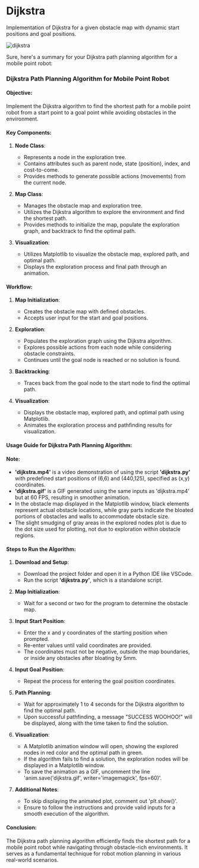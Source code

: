# Dijkstra
Implementation of Dijkstra for a given obstacle map with dynamic start positions and goal positions.

![dijkstra](https://github.com/Shyam-pi/Dijkstra-Path-Planning/assets/57116285/417b9f17-9ce9-4c7f-a5b4-2161575866f1)


Sure, here's a summary for your Dijkstra path planning algorithm for a mobile point robot:

### Dijkstra Path Planning Algorithm for Mobile Point Robot

#### Objective:
Implement the Dijkstra algorithm to find the shortest path for a mobile point robot from a start point to a goal point while avoiding obstacles in the environment.

#### Key Components:
1. **Node Class**:
   - Represents a node in the exploration tree.
   - Contains attributes such as parent node, state (position), index, and cost-to-come.
   - Provides methods to generate possible actions (movements) from the current node.

2. **Map Class**:
   - Manages the obstacle map and exploration tree.
   - Utilizes the Dijkstra algorithm to explore the environment and find the shortest path.
   - Provides methods to initialize the map, populate the exploration graph, and backtrack to find the optimal path.

3. **Visualization**:
   - Utilizes Matplotlib to visualize the obstacle map, explored path, and optimal path.
   - Displays the exploration process and final path through an animation.

#### Workflow:
1. **Map Initialization**:
   - Creates the obstacle map with defined obstacles.
   - Accepts user input for the start and goal positions.

2. **Exploration**:
   - Populates the exploration graph using the Dijkstra algorithm.
   - Explores possible actions from each node while considering obstacle constraints.
   - Continues until the goal node is reached or no solution is found.

3. **Backtracking**:
   - Traces back from the goal node to the start node to find the optimal path.

4. **Visualization**:
   - Displays the obstacle map, explored path, and optimal path using Matplotlib.
   - Animates the exploration process and pathfinding results for visualization.

#### Usage Guide for Dijkstra Path Planning Algorithm:

#### Note:
- **'dijkstra.mp4'** is a video demonstration of using the script **'dijkstra.py'** with predefined start positions of (6,6) and (440,125), specified as (x,y) coordinates.
- **'dijkstra.gif'** is a GIF generated using the same inputs as 'dijkstra.mp4' but at 60 FPS, resulting in smoother animation.
- In the obstacle map displayed in the Matplotlib window, black elements represent actual obstacle locations, while gray parts indicate the bloated portions of obstacles and walls to accommodate obstacle size.
- The slight smudging of gray areas in the explored nodes plot is due to the dot size used for plotting, not due to exploration within obstacle regions.

#### Steps to Run the Algorithm:
1. **Download and Setup**:
   - Download the project folder and open it in a Python IDE like VSCode.
   - Run the script **'dijkstra.py'**, which is a standalone script.

2. **Map Initialization**:
   - Wait for a second or two for the program to determine the obstacle map.

3. **Input Start Position**:
   - Enter the x and y coordinates of the starting position when prompted.
   - Re-enter values until valid coordinates are provided.
   - The coordinates must not be negative, outside the map boundaries, or inside any obstacles after bloating by 5mm.

4. **Input Goal Position**:
   - Repeat the process for entering the goal position coordinates.

5. **Path Planning**:
   - Wait for approximately 1 to 4 seconds for the Dijkstra algorithm to find the optimal path.
   - Upon successful pathfinding, a message "SUCCESS WOOHOO!" will be displayed, along with the time taken to find the solution.

6. **Visualization**:
   - A Matplotlib animation window will open, showing the explored nodes in red color and the optimal path in green.
   - If the algorithm fails to find a solution, the exploration nodes will be displayed in a Matplotlib window.
   - To save the animation as a GIF, uncomment the line 'anim.save('dijkstra.gif', writer='imagemagick', fps=60)'.

7. **Additional Notes**:
   - To skip displaying the animated plot, comment out 'plt.show()'.
   - Ensure to follow the instructions and provide valid inputs for a smooth execution of the algorithm.

#### Conclusion:
The Dijkstra path planning algorithm efficiently finds the shortest path for a mobile point robot while navigating through obstacle-rich environments. It serves as a fundamental technique for robot motion planning in various real-world scenarios.

